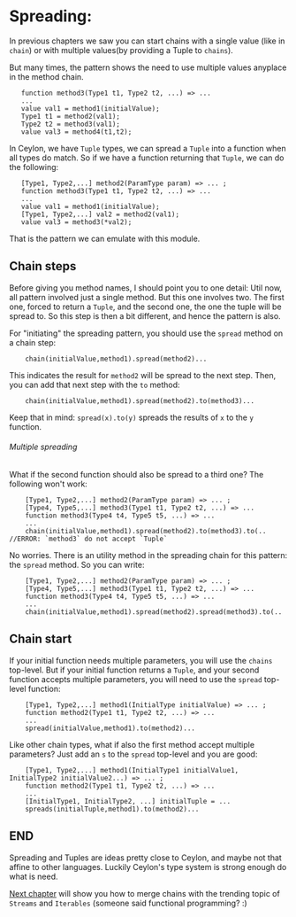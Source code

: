 # Spreading:
 In previous chapters we saw you can start chains with a single value (like in `chain`) 
 or with multiple values(by providing a Tuple to `chains`).
 
 But many times, the pattern shows the need to use multiple values anyplace in the method chain.
 ```     
    function method3(Type1 t1, Type2 t2, ...) => ...
    ...
    value val1 = method1(initialValue);
    Type1 t1 = method2(val1);
    Type2 t2 = method3(val1);
    value val3 = method4(t1,t2);
 ```
  
 In Ceylon, we have `Tuple` types, 
 we can spread a `Tuple` into a function when all types do match. So if we have a function 
 returning that `Tuple`, we can do the following: 
 ```     
    [Type1, Type2,...] method2(ParamType param) => ... ;
    function method3(Type1 t1, Type2 t2, ...) => ...
    ...
    value val1 = method1(initialValue);
    [Type1, Type2,...] val2 = method2(val1);
    value val3 = method3(*val2);
 ```
 That is the pattern we can emulate with this module.
 
## Chain steps
Before giving you method names, I should point you to one detail:
Util now, all pattern involved just a single method. But this one involves two.
The first one, forced to return a `Tuple`, and the second one, the one the tuple will be spread to.
So this step is then a bit different, and hence the pattern is also.

For "initiating" the spreading pattern, you should use the `spread` method on a chain step:
```
    chain(initialValue,method1).spread(method2)...    
```
This indicates the result for `method2` will be spread to the next step. Then, you can add that next step with the `to` method:
```
    chain(initialValue,method1).spread(method2).to(method3)...    
```
Keep that in mind: `spread(x).to(y)` spreads the results of `x` to the `y` function.

###### Multiple spreading
What if the second function should also be spread to a third one?
The following won't work:
```
    [Type1, Type2,...] method2(ParamType param) => ... ;
    [Type4, Type5,...] method3(Type1 t1, Type2 t2, ...) => ...
    function method3(Type4 t4, Type5 t5, ...) => ...
    ...
    chain(initialValue,method1).spread(method2).to(method3).to(.. //ERROR: `method3` do not accept `Tuple`    
```
No worries. There is an utility method in the spreading chain for this pattern: the `spread` method.
So you can write:
```
    [Type1, Type2,...] method2(ParamType param) => ... ;
    [Type4, Type5,...] method3(Type1 t1, Type2 t2, ...) => ...
    function method3(Type4 t4, Type5 t5, ...) => ...
    ...
    chain(initialValue,method1).spread(method2).spread(method3).to(..     
```

## Chain start
If your initial function needs multiple parameters, you will use the `chains` top-level.
But if your initial function returns a `Tuple`, and your second function accepts multiple parameters, you will need
to use the `spread` top-level function:
```
    [Type1, Type2,...] method1(InitialType initialValue) => ... ;
    function method2(Type1 t1, Type2 t2, ...) => ...
    ...
    spread(initialValue,method1).to(method2)...     
```

Like other chain types, what if also the first method accept multiple parameters? Just add an `s` to the `spread` top-level
and you are good:
```
    [Type1, Type2,...] method1(InitialType1 initialValue1, InitialType2 initialValue2...) => ... ;
    function method2(Type1 t1, Type2 t2, ...) => ...
    ...
    [InitialType1, InitialType2, ...] initialTuple = ...
    spreads(initialTuple,method1).to(method2)...     
```

## END
Spreading and Tuples are ideas pretty close to Ceylon, and maybe not that affine to other languages.
Luckily Ceylon's type system is strong enough do what is need.
 
[Next chapter](ITERATING.md) will show you how to merge chains with the trending 
topic of `Streams` and `Iterables` (someone said functional programming? :)
